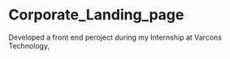 # Corporate_Landing_page
Developed a front end peroject during my Internship at Varcons Technology,
